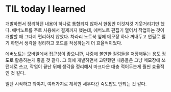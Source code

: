 # TIL today I learned

개발하면서 정리하던 내용이 하나로 통합되지 않아서 한동안 이것저것 기웃거리기만 했다. 에버노트를 주로 사용해서 결제까지 했는데, 에버노트 편집기 열어서 작업하는 것이 개발할 때 그다지 편리하지 않았다. 차라리 노트북 옆에 메모장 하나 꺼내두고 연필로 필기 하면서 생각을 정리하고 코드를 작성하는게 더 효율적이었다.

에버노트는 모바일에서 접근성이 좋으니깐, 나중에 볼만한 컬럼들을 저장해두는 용도 정도로 활용하는게 좋을 것 같다. 그 외에 개발하면서 고민했던 내용들은 그냥 메모장에 쓰던데로 쓰고, 작업이 끝난 뒤에 생각을 정리해서 마크다운 대충 적어두는게 훨씬 효율적인 것 같다.

일단 시작하고 봐야지, 여러가지로 계획만 세우다간 죽도밥도 안되는 것 같다.